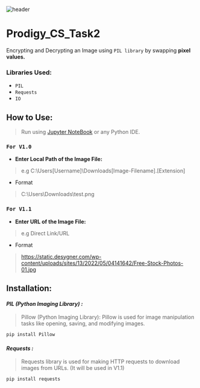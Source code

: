 ![header](https://capsule-render.vercel.app/api?type=slice&height=300&color=gradient&text=Encryption%20Decryption%20of%20Image&fontSize=50&fontAlign=54&rotate=19&fontAlignY=45&textBg=false&animation=twinkling)
# Prodigy_CS_Task2
Encrypting and Decrypting an Image using `PIL library` by swapping **pixel values.**

### Libraries Used:
+ `PIL`
+ `Requests`
+ `IO`

## How to Use:
> Run using [Jupyter NoteBook](https://jupyter.org/) or any Python IDE.  

### `For V1.0`

+ **Enter Local Path of the Image File:**
> e.g C:\Users\[Username]\Downloads\[Image-Filename].[Extension]
+ Format
> C:\Users\Downloads\test.png

### `For V1.1`

+ **Enter URL of the Image File:**
> e.g Direct Link/URL
+ Format
> https://static.desygner.com/wp-content/uploads/sites/13/2022/05/04141642/Free-Stock-Photos-01.jpg

## Installation:

#### ***PIL (Python Imaging Library) :***
> Pillow (Python Imaging Library): Pillow is used for image manipulation tasks like opening, saving, and modifying images.
```bash
pip install Pillow
```
#### ***Requests :***
> Requests library is used for making HTTP requests to download images from URLs. (It will be used in V1.1)
```bash
pip install requests
```
